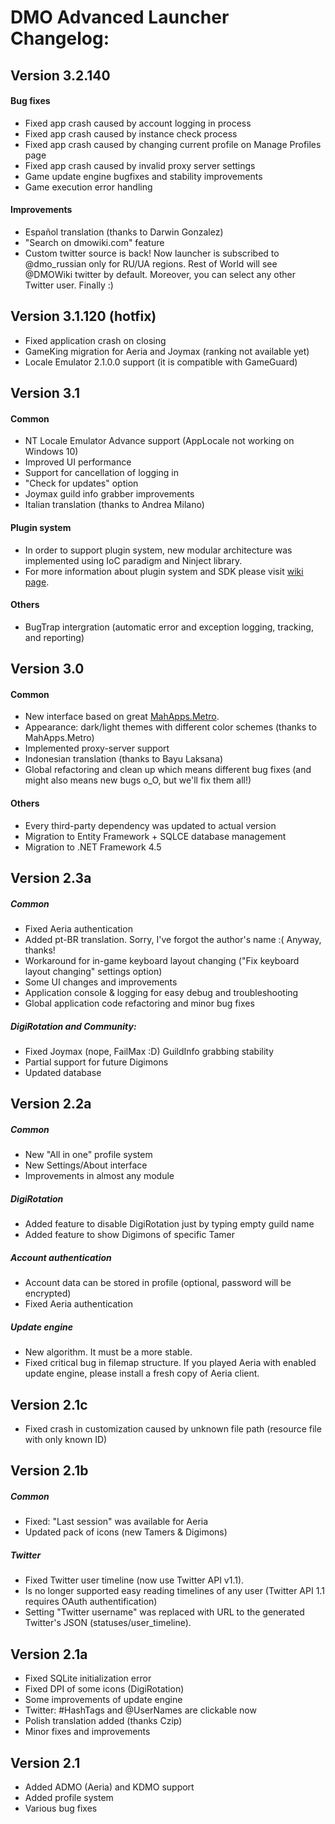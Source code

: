 ﻿# DMO Advanced Launcher Changelog:

## Version 3.2.140

#### Bug fixes
 - Fixed app crash caused by account logging in process
 - Fixed app crash caused by instance check process
 - Fixed app crash caused by changing current profile on Manage Profiles page
 - Fixed app crash caused by invalid proxy server settings
 - Game update engine bugfixes and stability improvements
 - Game execution error handling

#### Improvements
 - Español translation (thanks to Darwin Gonzalez)
 - "Search on dmowiki.com" feature
 - Custom twitter source is back! Now launcher is subscribed to @dmo_russian only for RU/UA regions. Rest of World will see @DMOWiki twitter by default. Moreover, you can select any other Twitter user. Finally :)

## Version 3.1.120 (hotfix)
 - Fixed application crash on closing
 - GameKing migration for Aeria and Joymax (ranking not available yet)
 - Locale Emulator 2.1.0.0 support (it is compatible with GameGuard)

## Version 3.1
#### Common
 - NT Locale Emulator Advance support (AppLocale not working on Windows 10)
 - Improved UI performance
 - Support for cancellation of logging in
 - "Check for updates" option
 - Joymax guild info grabber improvements
 - Italian translation (thanks to Andrea Milano)

#### Plugin system
 - In order to support plugin system, new modular architecture was implemented using IoC paradigm and Ninject library.
 - For more information about plugin system and SDK please visit [wiki page](https://github.com/GoldRenard/DMOAdvancedLauncher/wiki/Plugin-system).

#### Others
 - BugTrap intergration (automatic error and exception logging, tracking, and reporting)

## Version 3.0
#### Common
 - New interface based on great [MahApps.Metro](http://mahapps.com/).
 - Appearance: dark/light themes with different color schemes (thanks to MahApps.Metro)
 - Implemented proxy-server support
 - Indonesian translation (thanks to Bayu Laksana)
 - Global refactoring and clean up which means different bug fixes (and might also means new bugs o_O, but we'll fix them all!)

#### Others
 - Every third-party dependency was updated to actual version
 - Migration to Entity Framework + SQLCE database management
 - Migration to .NET Framework 4.5

## Version 2.3a
##### Common
 - Fixed Aeria authentication
 - Added pt-BR translation. Sorry, I've forgot the author's name :( Anyway, thanks!
 - Workaround for in-game keyboard layout changing ("Fix keyboard layout changing" settings option)
 - Some UI changes and improvements
 - Application console & logging for easy debug and troubleshooting
 - Global application code refactoring and minor bug fixes

##### DigiRotation and Community:
 - Fixed Joymax (nope, FailMax :D) GuildInfo grabbing stability
 - Partial support for future Digimons
 - Updated database

## Version 2.2a
##### Common
 - New "All in one" profile system
 - New Settings/About interface
 - Improvements in almost any module

##### DigiRotation
 - Added feature to disable DigiRotation just by typing empty guild name
 - Added feature to show Digimons of specific Tamer

##### Account authentication
 - Account data can be stored in profile (optional, password will be encrypted)
 - Fixed Aeria authentication

##### Update engine
 - New algorithm. It must be a more stable.
 - Fixed critical bug in filemap structure. If you played Aeria with enabled update engine, please install a fresh copy of Aeria client.

## Version 2.1c
 - Fixed crash in customization caused by unknown file path (resource file with only known ID)

## Version 2.1b
##### Common
 - Fixed: "Last session" was available for Aeria
 - Updated pack of icons (new Tamers & Digimons)

##### Twitter
 - Fixed Twitter user timeline (now use Twitter API v1.1).
 - Is no longer supported easy reading timelines of any user (Twitter API 1.1 requires OAuth authentification)
 - Setting "Twitter username" was replaced with URL to the generated Twitter's JSON (statuses/user_timeline).

## Version 2.1a
 - Fixed SQLite initialization error
 - Fixed DPI of some icons (DigiRotation)
 - Some improvements of update engine
 - Twitter: #HashTags and @UserNames are clickable now
 - Polish translation added (thanks Czip)
 - Minor fixes and improvements

## Version 2.1
 - Added ADMO (Aeria) and KDMO support
 - Added profile system
 - Various bug fixes